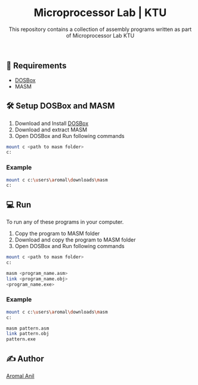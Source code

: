
<h1 align="center">Microprocessor Lab | KTU</h1>
<div align="center">
  <p>This repository contains a collection of assembly programs written as part of Microprocessor Lab KTU</p>
</div>
<br/>

## 🚧 Requirements

* [DOSBox](https://www.dosbox.com/download.php?main=1)
* MASM

## 🛠 Setup DOSBox and MASM

1. Download and Install [DOSBox](https://www.dosbox.com/download.php?main=1)
2. Download and extract MASM
3. Open DOSBox and Run following commands

```bash
mount c <path to masm folder>
c:
```

### Example

```bash
mount c c:\users\aromal\downloads\masm
c:
```

## 💻 Run

To run any of these programs in your computer.

1. Copy the program to MASM folder
2. Download and copy the program to MASM folder
3. Open DOSBox and Run following commands

```bash
mount c <path to masm folder>
c:

masm <program_name.asm>
link <program_name.obj>
<program_name.exe>
```
### Example

```bash
mount c c:\users\aromal\downloads\masm
c:

masm pattern.asm
link pattern.obj
pattern.exe
```

## ✍ Author

[Aromal Anil](https://aromalanil.me)

